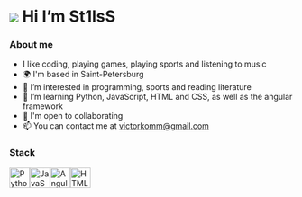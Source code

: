 ![](https://user-images.githubusercontent.com/18350557/176309783-0785949b-9127-417c-8b55-ab5a4333674e.gif) Hi I’m St1lsS
=============================================================================================================================
### About me
* I like coding, playing games, playing sports and listening to music
* 🌍 I'm based in Saint-Petersburg
* 👀 I’m interested in programming, sports and reading literature
* 📖 I’m learning Python, JavaScript, HTML and CSS, as well as the angular framework
* 👥 I'm open to collaborating 
* 📫 You can contact me at victorkomm@gmail.com


### Stack
<p align="left">
    <a href="https://www.python.org/" target="_blank" rel="noreferrer"><img
            src="https://raw.githubusercontent.com/danielcranney/readme-generator/main/public/icons/skills/python-colored.svg"
            width="36" height="36" alt="Python" /></a><a href="https://www.java.com/" target="_blank"
        rel="noreferrer"><img
            src="https://raw.githubusercontent.com/danielcranney/readme-generator/main/public/icons/skills/javascript-colored.svg"
            width="36" height="36" alt="JavaScript" /></a><a href="https://angular.dev/" target="_blank"
        rel="noreferrer"><img
            src="https://img.icons8.com/?size=100&id=71257&format=png&color=000000"
            width="36" height="36" alt="Angular" /></a><a href="https://html.spec.whatwg.org/multipage/" target="_blank"
        rel="noreferrer"><img
            src="https://img.icons8.com/?size=100&id=20909&format=png&color=000000"
            width="36" height="36" alt="HTML_CSS" /></a>
</p>

